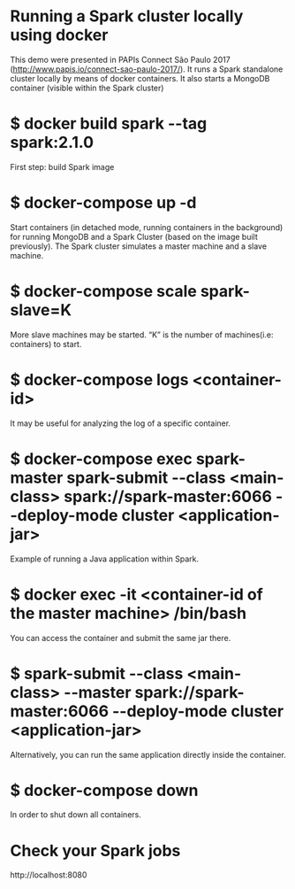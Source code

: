 # Running a Spark cluster locally using docker 
This demo were presented in PAPIs Connect São Paulo 2017 (http://www.papis.io/connect-sao-paulo-2017/). It runs a Spark standalone cluster locally by means of docker containers. It also starts a MongoDB container (visible within the Spark cluster)

# $ docker build spark --tag spark:2.1.0
First step: build Spark image

# $ docker-compose up -d
Start containers (in detached mode, running containers in the background) for running MongoDB and a Spark Cluster (based on the image built previously). The Spark cluster simulates a master machine and a slave machine. 

# $ docker-compose scale spark-slave=K
More slave machines may be started. “K” is the number of machines(i.e: containers) to start.

# $ docker-compose logs \<container-id\>
It may be useful for analyzing the log of a specific container.

# $ docker-compose exec spark-master spark-submit --class \<main-class\> spark://spark-master:6066 --deploy-mode cluster \<application-jar\>
Example of running a Java application within Spark.

# $ docker exec -it \<container-id of the master machine\> /bin/bash
You can access the container and submit the same jar there.

# $ spark-submit --class \<main-class\> --master spark://spark-master:6066 --deploy-mode cluster \<application-jar\>
Alternatively, you can run the same application directly inside the container.

# $ docker-compose down
In order to shut down all containers.

# Check your Spark jobs
http://localhost:8080
